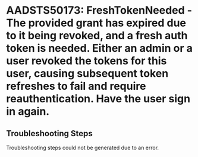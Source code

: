 
# AADSTS50173: FreshTokenNeeded - The provided grant has expired due to it being revoked, and a fresh auth token is needed. Either an admin or a user revoked the tokens for this user, causing subsequent token refreshes to fail and require reauthentication. Have the user sign in again.


## Troubleshooting Steps
Troubleshooting steps could not be generated due to an error.
